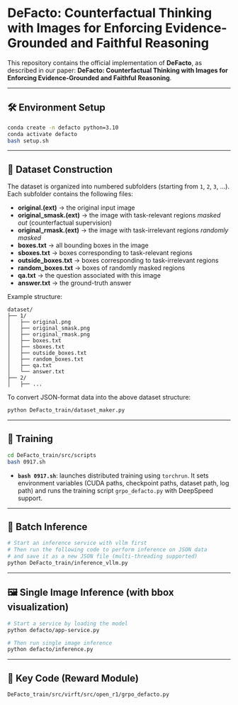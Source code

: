 # DeFacto: Counterfactual Thinking with Images for Enforcing Evidence-Grounded and Faithful Reasoning

This repository contains the official implementation of **DeFacto**, as described in our paper:
**DeFacto: Counterfactual Thinking with Images for Enforcing Evidence-Grounded and Faithful Reasoning**.

---

## 🛠️ Environment Setup

```bash
conda create -n defacto python=3.10
conda activate defacto
bash setup.sh
```

---

## 📂 Dataset Construction

The dataset is organized into numbered subfolders (starting from `1`, `2`, `3`, …).
Each subfolder contains the following files:

* **original.(ext)** → the original input image
* **original\_smask.(ext)** → the image with task-relevant regions *masked out* (counterfactual supervision)
* **original\_rmask.(ext)** → the image with task-irrelevant regions *randomly masked*
* **boxes.txt** → all bounding boxes in the image
* **sboxes.txt** → boxes corresponding to task-relevant regions
* **outside\_boxes.txt** → boxes corresponding to task-irrelevant regions
* **random\_boxes.txt** → boxes of randomly masked regions
* **qa.txt** → the question associated with this image
* **answer.txt** → the ground-truth answer

Example structure:

```
dataset/
├── 1/
│   ├── original.png
│   ├── original_smask.png
│   ├── original_rmask.png
│   ├── boxes.txt
│   ├── sboxes.txt
│   ├── outside_boxes.txt
│   ├── random_boxes.txt
│   ├── qa.txt
│   └── answer.txt
├── 2/
│   ├── ...
```

To convert JSON-format data into the above dataset structure:

```bash
python DeFacto_train/dataset_maker.py
```

---

## 🚀 Training

```bash
cd DeFacto_train/src/scripts
bash 0917.sh
```

* **`bash 0917.sh`**: launches distributed training using `torchrun`.
  It sets environment variables (CUDA paths, checkpoint paths, dataset path, log path) and runs the training script `grpo_defacto.py` with DeepSpeed support.

---

## 🔎 Batch Inference

```bash
# Start an inference service with vllm first
# Then run the following code to perform inference on JSON data 
# and save it as a new JSON file (multi-threading supported)
python DeFacto_train/inference_vllm.py
```

---

## 🖼️ Single Image Inference (with bbox visualization)

```bash
# Start a service by loading the model
python defacto/app-service.py

# Then run single image inference
python defacto/inference.py
```

---

## 📜 Key Code (Reward Module)

```bash
DeFacto_train/src/virft/src/open_r1/grpo_defacto.py
```
